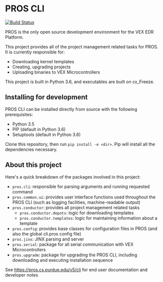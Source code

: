 # PROS CLI

[![Build Status](https://dev.azure.com/purdue-acm-sigbots/CLI/_apis/build/status/purduesigbots.pros-cli?branchName=develop)](https://dev.azure.com/purdue-acm-sigbots/CLI/_build/latest?definitionId=6&branchName=develop)

PROS is the only open source development environment for the VEX EDR Platform.

This project provides all of the project management related tasks for PROS. It is currently responsible for:
 - Downloading kernel templates
 - Creating, upgrading projects
 - Uploading binaries to VEX Microcontrollers

This project is built in Python 3.6, and executables are built on cx_Freeze.

## Installing for development
PROS CLI can be installed directly from source with the following prerequisites:
 - Python 3.5
 - PIP (default in Python 3.6)
 - Setuptools (default in Python 3.6)

Clone this repository, then run `pip install -e <dir>`. Pip will install all the dependencies necessary.

## About this project
Here's a quick breakdown of the packages involved in this project:

- `pros.cli`: responsible for parsing arguments and running requested command
- `pros.common.ui`: provides user interface functions used throughout the PROS CLI (such as logging facilities, machine-readable output)
- `pros.conductor`: provides all project management related tasks
    - `pros.conductor.depots`: logic for downloading templates
    - `pros.conductor.templates`: logic for maintaining information about a template
- `pros.config`: provides base classes for configuration files in PROS (and also the global cli.pros config file)
- `pros.jinx`: JINX parsing and server
- `pros.serial`: package for all serial communication with VEX Microcontrollers
- `pros.upgrade`: package for upgrading the PROS CLI, including downloading and executing installation sequence

See https://pros.cs.purdue.edu/v5/cli for end user documentation and developer notes
